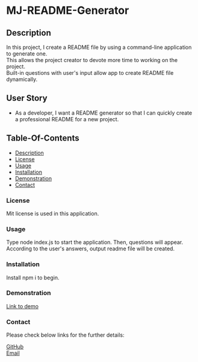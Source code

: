 # MJ-README-Generator

## Description

In this project, I create a README file by using a command-line application to generate one.</br>
This allows the project creator to devote more time to working on the project.</br> 
Built-in questions with user's input allow app to create README file dynamically.

## User Story

* As a developer, I want a README generator so that I can quickly create a professional README for a new project.

## Table-Of-Contents
  * [Description](#description)
  * [License](#license)
  * [Usage](#usage)
  * [Installation](#installation)
  * [Demonstration](#demonstration)
  * [Contact](#contact)
  

  ### License
  Mit license is used in this application.

  ### Usage
  Type node index.js to start the application. Then, questions will appear.</br> 
  According to the user's answers, output readme file will be created.

  ### Installation
  Install npm i to begin.

  ### Demonstration
 [Link to demo](https://drive.google.com/file/d/1duANDGvAWLWW5fFK2o6PLt-4NB3jEMfH/view)

 ### Contact
 Please check below links for the further details:</br>

[GitHub](https://github.com/Salala1005/MJ-readme-generator)</br>
<a href="mailto:jin.mijeong@gmail.com?">Email</a>



